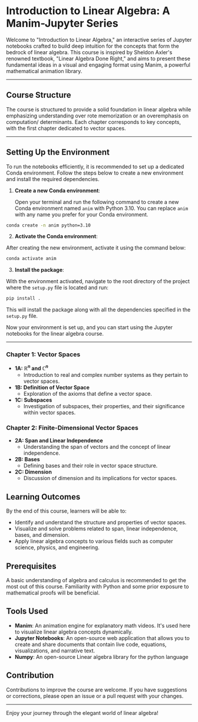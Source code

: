 # Introduction to Linear Algebra: A Manim-Jupyter Series

Welcome to "Introduction to Linear Algebra," an interactive series of Jupyter notebooks crafted to build deep intuition for the concepts that form the bedrock of linear algebra. This course is inspired by Sheldon Axler's renowned textbook, "Linear Algebra Done Right," and aims to present these fundamental ideas in a visual and engaging format using Manim, a powerful mathematical animation library.

---

## Course Structure

The course is structured to provide a solid foundation in linear algebra while emphasizing understanding over rote memorization or an overemphasis on computation/ determinants. Each chapter corresponds to key concepts, with the first chapter dedicated to vector spaces.

---
## Setting Up the Environment

To run the notebooks efficiently, it is recommended to set up a dedicated Conda environment. Follow the steps below to create a new environment and install the required dependencies.

1. **Create a new Conda environment**:

   Open your terminal and run the following command to create a new Conda environment named `anim` with Python 3.10. You can replace `anim` with any name you prefer for your Conda environment.

```bash
conda create -n anim python=3.10
```
2. **Activate the Conda environment**:

After creating the new environment, activate it using the command below:
```bash
conda activate anim
```

3. **Install the package**:

With the environment activated, navigate to the root directory of the project where the `setup.py` file is located and run:
```bash
pip install .
```

This will install the package along with all the dependencies specified in the `setup.py` file.

Now your environment is set up, and you can start using the Jupyter notebooks for the linear algebra course.

---
### Chapter 1: Vector Spaces

- **1A: $\mathbb{R}^n$ and $\mathbb{C}^n$**
  - Introduction to real and complex number systems as they pertain to vector spaces.
- **1B: Definition of Vector Space**
  - Exploration of the axioms that define a vector space.
- **1C: Subspaces**
  - Investigation of subspaces, their properties, and their significance within vector spaces.

### Chapter 2: Finite-Dimensional Vector Spaces

- **2A: Span and Linear Independence**
  - Understanding the span of vectors and the concept of linear independence.
- **2B: Bases**
  - Defining bases and their role in vector space structure.
- **2C: Dimension**
  - Discussion of dimension and its implications for vector spaces.

## Learning Outcomes

By the end of this course, learners will be able to:

- Identify and understand the structure and properties of vector spaces.
- Visualize and solve problems related to span, linear independence, bases, and dimension.
- Apply linear algebra concepts to various fields such as computer science, physics, and engineering.

## Prerequisites

A basic understanding of algebra and calculus is recommended to get the most out of this course. Familiarity with Python and some prior exposure to mathematical proofs will be beneficial.

## Tools Used

- **Manim**: An animation engine for explanatory math videos. It's used here to visualize linear algebra concepts dynamically.
- **Jupyter Notebooks**: An open-source web application that allows you to create and share documents that contain live code, equations, visualizations, and narrative text.
- **Numpy**: An open-source Linear algebra library for the python language
## Contribution

Contributions to improve the course are welcome. If you have suggestions or corrections, please open an issue or a pull request with your changes.

---

Enjoy your journey through the elegant world of linear algebra!
